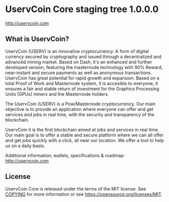 UservCoin Core staging tree 1.0.0.0
===============================

http://uservcoin.com


What is UservCoin?
----------------

UservCoin (USERV) is an innovative cryptocurrency. A form of digital currency secured by cryptography and issued through a decentralized and advanced mining market. Based on Dash, it's an enhanced and further developed version, featuring the masternode technology with 90% Reward, near-instant and secure payments as well as anonymous transactions. UservCoin has great potential for rapid growth and expansion. Based on a total Proof of Work and Masternode system, it is accesible to everyone, it ensures a fair and stable return of investment for the Graphics Processing Units (GPUs) miners and the Masternode holders.

The UservCoin (USERV) is a Pow/Masternode cryptocurrency. Our main objective is to provide an application where everyone can offer and get services and jobs in real time, with the security and transparency of the blockchain.

UservCoin it is the first blockchain aimed at jobs and services in real time. Our main goal is to offer a stable and secure platform where we can all offer and get jobs quickly with a click, all near our location. We offer a tool to help us on a daily basis.

Additional information, wallets, specifications & roadmap: http://uservcoin.com


License
-------

UservCoin Core is released under the terms of the MIT license. See [COPYING](COPYING) for more
information or see https://opensource.org/licenses/MIT.



